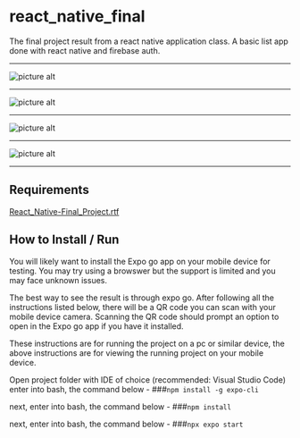 # react_native_final

The final project result from a react native application class. A basic list app done with react native and firebase auth.

- - - -
![picture alt](login_screen.jpg "The Login Screen")
- - - -
![picture alt](home_features.jpg "The Home/Features Screen")
- - - -
![picture alt](list_screen.jpg "The List Screen")
- - - -
![picture alt](register_screen.jpg "The Register Screen")
- - - -

## Requirements

[React_Native-Final_Project.rtf](React_Native-Final_Project.rtf "React_Native-Final_Project.rtf")

## How to Install / Run
You will likely want to install the Expo go app on your mobile device for testing. You may try using a browswer but the support is limited and you may face unknown issues.

The best way to see the result is through expo go. After following all the instructions listed below, there will be a QR code you can scan with your mobile device camera.
Scanning the QR code should prompt an option to open in the Expo go app if you have it installed. 

These instructions are for running the project on a pc or similar device, the above instructions are for viewing the running project on your mobile device.

Open project folder with IDE of choice (recommended: Visual Studio Code)
enter into bash, the command below - 
###`npm install -g expo-cli`

next, enter into bash, the command below -
###`npm install`

next, enter into bash, the command below -
###`npx expo start`
